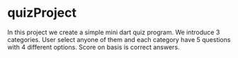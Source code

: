 # quizProject
In this project we create a simple mini dart quiz program.
We introduce 3 categories.
User select anyone of them and each category have 5 questions with 4 different options.
Score on basis is correct answers.
